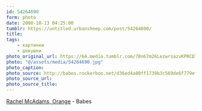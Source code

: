 ```yaml
---
id: 54264690
form: photo
date: 2008-10-13 04:25:00
tumblr: https://untitled.urbansheep.com/post/54264690/
title:
tags:
    - картинки
    - девушки
photo_original_url: https://64.media.tumblr.com/78n67m26LezwrsazvKPRCDlgo1_1280.jpg
photo: "@/assets/media/54264690.jpg"
photo_caption:
photo_source: http://babes.rockerboo.net/d36ed4a80ff1739b3c569de6f779efd4/rachel-mcadams-1920x1200-23214.jpg/info
photo_source_url:
photo_source_title:
---
```


<p><a href="http://babes.rockerboo.net/d36ed4a80ff1739b3c569de6f779efd4/rachel-mcadams-1920x1200-23214.jpg/info">Rachel McAdams, Orange</a> - Babes</p>
